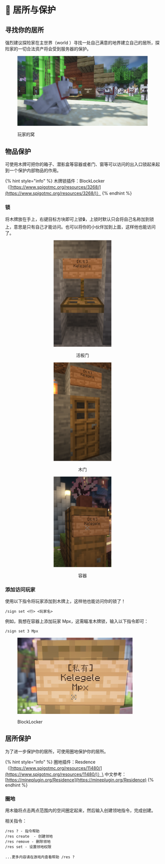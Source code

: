 # 🏡 居所与保护

## 寻找你的居所

强烈建议探险家在主世界（world ）寻找一处自己满意的地界建立自己的居所，探险家的一切合法资产将会受到服务器的保护。

<figure><img src="../.gitbook/assets/image (7).png" alt=""><figcaption><p>玩家的窝</p></figcaption></figure>

## 物品保护

可使用木牌可把你的箱子、潜影盒等容器或者门、窗等可以访问的出入口锁起来起到一个保护内部物品的作用。

{% hint style="info" %}
木牌锁插件：BlockLocker （[https://www.spigotmc.org/resources/3268/](https://www.spigotmc.org/resources/3268/)）
{% endhint %}

### 锁

将木牌放在手上，右键目标方块即可上锁🔒，上锁时默认只会将自己名称加到锁上，意思是只有自己才能访问。也可以将你的小伙伴加到上面，这样他也能访问了。

<div align="center" data-full-width="false">

<figure><img src="../.gitbook/assets/image (6).png" alt="" width="188"><figcaption><p>活板门</p></figcaption></figure>

 

<figure><img src="../.gitbook/assets/image (8).png" alt="" width="188"><figcaption><p>木门</p></figcaption></figure>

 

<figure><img src="../.gitbook/assets/image (9).png" alt="" width="188"><figcaption><p>容器</p></figcaption></figure>

</div>

### 添加访问玩家

使用以下指令将玩家添加到木牌上，这样他也能访问你的锁了！

```
/sign set <行> <玩家名>
```

例如，我想在容器上添加玩家 Mpx，这需瞄准木牌锁，输入以下指令即可：

```
/sign set 3 Mpx
```

<figure><img src="../.gitbook/assets/image (10).png" alt="" width="375"><figcaption><p>BlockLocker </p></figcaption></figure>

## 居所保护

为了进一步保护你的居所，可使用圈地保护你的居所。

{% hint style="info" %}
圈地插件：Resdence（[https://www.spigotmc.org/resources/11480/](https://www.spigotmc.org/resources/11480/)）\
中文参考：[https://mineplugin.org/Residence](https://mineplugin.org/Residence)
{% endhint %}

### 圈地

用木锄将点击两点范围内的空间圈定起来，然后输入创建领地指令，完成创建。

相关指令：

```
/res ? - 指令帮助
/res create  - 创建领地
/res remove - 删除领地
/res set - 设置领地权限

...更多内容请在游戏内查看帮助 /res ?
```
